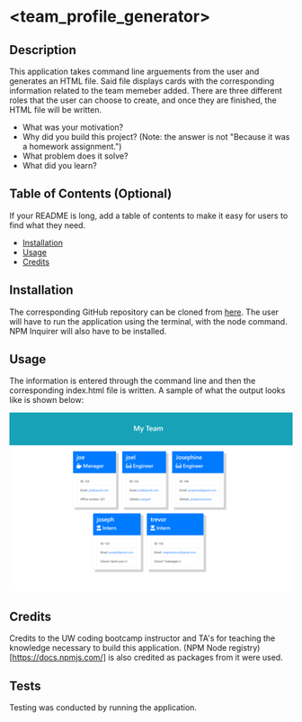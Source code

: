 # <team_profile_generator>
## Description
This application takes command line arguements from the user and generates an HTML file. Said file displays cards with the corresponding information related to the team memeber added. There are three different roles that the user can choose to create, and once they are finished, the HTML file will be written. 
- What was your motivation?
- Why did you build this project? (Note: the answer is not "Because it was a homework assignment.")
- What problem does it solve?
- What did you learn?
## Table of Contents (Optional)
If your README is long, add a table of contents to make it easy for users to find what they need.
- [Installation](#installation)
- [Usage](#usage)
- [Credits](#credits)
## Installation
The corresponding GitHub repository can be cloned from [here](https://github.com/jmarq019/team_profile_generator). The user will have to run the application using the terminal, with the node command. NPM Inquirer will also have to be installed. 
## Usage
The information is entered through the command line and then the corresponding index.html file is written. A sample of what the output looks like is shown below:

![a screenshot of an html file written by my app](./assets/images/screenshot.png)
## Credits
Credits to the UW coding bootcamp instructor and TA's for teaching the knowledge necessary to build this application. (NPM Node registry)[https://docs.npmjs.com/] is also credited as packages from it were used. 
## Tests
Testing was conducted by running the application.